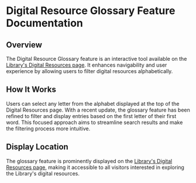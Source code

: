 
# Digital Resource Glossary Feature Documentation

## Overview

The Digital Resource Glossary feature is an interactive tool available on the [Library's Digital Resources page](https://library.austintexas.gov/digital/all). It enhances navigability and user experience by allowing users to filter digital resources alphabetically.

## How It Works

Users can select any letter from the alphabet displayed at the top of the Digital Resources page. With a recent update, the glossary feature has been refined to filter and display entries based on the first letter of their first word. This focused approach aims to streamline search results and make the filtering process more intuitive.

## Display Location

The glossary feature is prominently displayed on the [Library's Digital Resources page](https://library.austintexas.gov/digital/all), making it accessible to all visitors interested in exploring the Library's digital resources.
